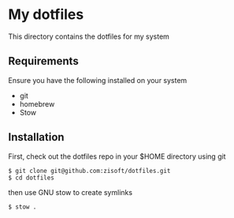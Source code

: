 # My dotfiles

This directory contains the dotfiles for my system

## Requirements

Ensure you have the following installed on your system

- git
- homebrew
- Stow


## Installation

First, check out the dotfiles repo in your $HOME directory using git

```
$ git clone git@github.com:zisoft/dotfiles.git
$ cd dotfiles
```

then use GNU stow to create symlinks

```
$ stow .
```
